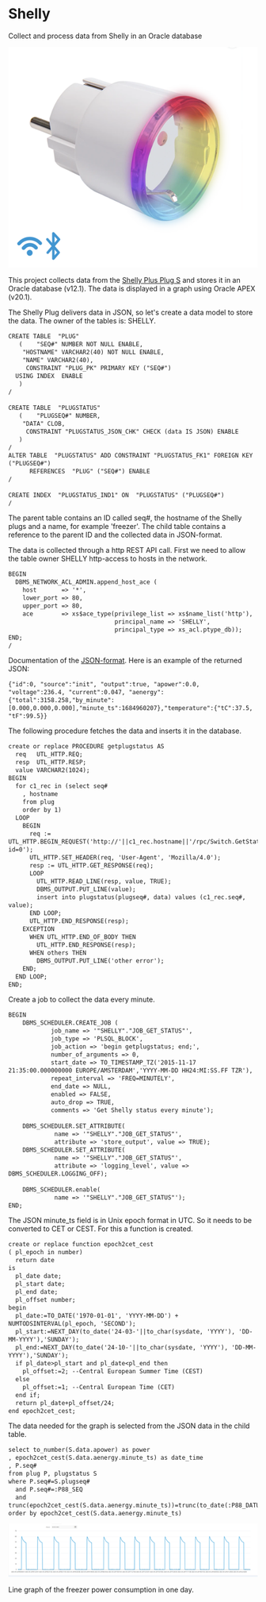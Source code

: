 # Shelly
Collect and process data from Shelly in an Oracle database

![Shelly Plus Plug S](https://github.com/shinypebbles/Shelly/blob/main/shellyplusplugs.png)

This project collects data from the [Shelly Plus Plug S](https://www.shelly.cloud/en/products/shop/shelly-plus-plug-s) and stores it in an Oracle database (v12.1). The data is displayed in a graph using Oracle APEX (v20.1).

The Shelly Plug delivers data in JSON, so let's create a data model to store the data. The owner of the tables is: SHELLY.

```
CREATE TABLE  "PLUG" 
   (	"SEQ#" NUMBER NOT NULL ENABLE, 
	"HOSTNAME" VARCHAR2(40) NOT NULL ENABLE, 
	"NAME" VARCHAR2(40), 
	 CONSTRAINT "PLUG_PK" PRIMARY KEY ("SEQ#")
  USING INDEX  ENABLE
   )
/

CREATE TABLE  "PLUGSTATUS" 
   (	"PLUGSEQ#" NUMBER, 
	"DATA" CLOB, 
	 CONSTRAINT "PLUGSTATUS_JSON_CHK" CHECK (data IS JSON) ENABLE
   )
/
ALTER TABLE  "PLUGSTATUS" ADD CONSTRAINT "PLUGSTATUS_FK1" FOREIGN KEY ("PLUGSEQ#")
	  REFERENCES  "PLUG" ("SEQ#") ENABLE
/

CREATE INDEX  "PLUGSTATUS_IND1" ON  "PLUGSTATUS" ("PLUGSEQ#")
/
```

The parent table contains an ID called seq#, the hostname of the Shelly plugs and a name, for example 'freezer'. The child table contains a reference to the parent ID and the collected data in JSON-format.

The data is collected through a http REST API call. First we need to allow the table owner SHELLY http-access to hosts in the network.

```
BEGIN
  DBMS_NETWORK_ACL_ADMIN.append_host_ace (
    host       => '*', 
    lower_port => 80,
    upper_port => 80,
    ace        => xs$ace_type(privilege_list => xs$name_list('http'),
                              principal_name => 'SHELLY',
                              principal_type => xs_acl.ptype_db)); 
END;
/
```
Documentation of the [JSON-format](https://shelly-api-docs.shelly.cloud/gen2/ComponentsAndServices/Switch/#status). Here is an example of the returned JSON:
```
{"id":0, "source":"init", "output":true, "apower":0.0, "voltage":236.4, "current":0.047, "aenergy":{"total":3158.258,"by_minute":[0.000,0.000,0.000],"minute_ts":1684960207},"temperature":{"tC":37.5, "tF":99.5}}
```
The following procedure fetches the data and inserts it in the database.
```
create or replace PROCEDURE getplugstatus AS
  req   UTL_HTTP.REQ;
  resp  UTL_HTTP.RESP;
  value VARCHAR2(1024);
BEGIN
  for c1_rec in (select seq# 
    , hostname
    from plug
    order by 1)
  LOOP
    BEGIN
      req := UTL_HTTP.BEGIN_REQUEST('http://'||c1_rec.hostname||'/rpc/Switch.GetStatus?id=0');
      UTL_HTTP.SET_HEADER(req, 'User-Agent', 'Mozilla/4.0');
      resp := UTL_HTTP.GET_RESPONSE(req);
      LOOP
        UTL_HTTP.READ_LINE(resp, value, TRUE);
        DBMS_OUTPUT.PUT_LINE(value);
        insert into plugstatus(plugseq#, data) values (c1_rec.seq#, value);
      END LOOP;
      UTL_HTTP.END_RESPONSE(resp);
    EXCEPTION
      WHEN UTL_HTTP.END_OF_BODY THEN
        UTL_HTTP.END_RESPONSE(resp);
      WHEN others THEN
        DBMS_OUTPUT.PUT_LINE('other error');
    END;
  END LOOP;
END;
```
Create a job to collect the data every minute.
```
BEGIN
    DBMS_SCHEDULER.CREATE_JOB (
            job_name => '"SHELLY"."JOB_GET_STATUS"',
            job_type => 'PLSQL_BLOCK',
            job_action => 'begin getplugstatus; end;',
            number_of_arguments => 0,
            start_date => TO_TIMESTAMP_TZ('2015-11-17 21:35:00.000000000 EUROPE/AMSTERDAM','YYYY-MM-DD HH24:MI:SS.FF TZR'),
            repeat_interval => 'FREQ=MINUTELY',
            end_date => NULL,
            enabled => FALSE,
            auto_drop => TRUE,
            comments => 'Get Shelly status every minute');
 
    DBMS_SCHEDULER.SET_ATTRIBUTE( 
             name => '"SHELLY"."JOB_GET_STATUS"', 
             attribute => 'store_output', value => TRUE);
    DBMS_SCHEDULER.SET_ATTRIBUTE( 
             name => '"SHELLY"."JOB_GET_STATUS"', 
             attribute => 'logging_level', value => DBMS_SCHEDULER.LOGGING_OFF);
      
    DBMS_SCHEDULER.enable(
             name => '"SHELLY"."JOB_GET_STATUS"');
END;
```
The JSON minute_ts field is in Unix epoch format in UTC. So it needs to be converted to CET or CEST. For this a function is created.
```
create or replace function epoch2cet_cest
( pl_epoch in number)
  return date
is
  pl_date date;
  pl_start date;
  pl_end date;
  pl_offset number;
begin
  pl_date:=TO_DATE('1970-01-01', 'YYYY-MM-DD') + NUMTODSINTERVAL(pl_epoch, 'SECOND');
  pl_start:=NEXT_DAY(to_date('24-03-'||to_char(sysdate, 'YYYY'), 'DD-MM-YYYY'),'SUNDAY');
  pl_end:=NEXT_DAY(to_date('24-10-'||to_char(sysdate, 'YYYY'), 'DD-MM-YYYY'),'SUNDAY');
  if pl_date>pl_start and pl_date<pl_end then
    pl_offset:=2; --Central European Summer Time (CEST)
  else
    pl_offset:=1; --Central European Time (CET)
  end if;
  return pl_date+pl_offset/24;
end epoch2cet_cest;
```
The data needed for the graph is selected from the JSON data in the child table. 
```
select to_number(S.data.apower) as power
, epoch2cet_cest(S.data.aenergy.minute_ts) as date_time
, P.seq#
from plug P, plugstatus S
where P.seq#=S.plugseq#
  and P.seq#=:P88_SEQ
  and trunc(epoch2cet_cest(S.data.aenergy.minute_ts))=trunc(to_date(:P88_DATUM))
order by epoch2cet_cest(S.data.aenergy.minute_ts)
```

![Freezer power consumption](https://github.com/shinypebbles/Shelly/blob/main/Freezer.png)

Line graph of the freezer power consumption in one day.
